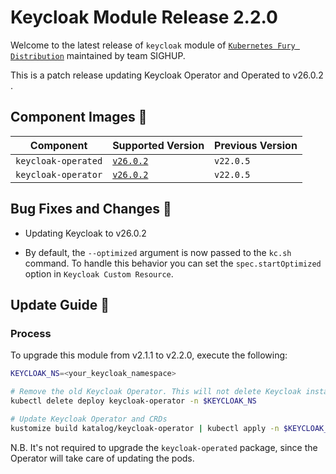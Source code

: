 # Keycloak Module Release 2.2.0

Welcome to the latest release of `keycloak` module of [`Kubernetes Fury Distribution`](https://github.com/sighupio/fury-distribution) maintained by team SIGHUP.

This is a patch release updating Keycloak Operator and Operated to v26.0.2 .

## Component Images 🚢

| Component               | Supported Version                                                                                   | Previous Version |
| ----------------------- | --------------------------------------------------------------------------------------------------- | ---------------- |
| `keycloak-operated`     | [`v26.0.2`](https://github.com/keycloak/keycloak/releases/tag/26.0.2)                               | `v22.0.5`      |
| `keycloak-operator`     | [`v26.0.2`](https://github.com/keycloak/keycloak-k8s-resources/releases/tag/26.0.2)                 | `v22.0.5`      |

## Bug Fixes and Changes 🐛

- Updating Keycloak to v26.0.2

- By default, the `--optimized` argument is now passed to the `kc.sh` command. To handle this behavior you can set the `spec.startOptimized` option in `Keycloak Custom Resource`.

## Update Guide 🦮

### Process

To upgrade this module from v2.1.1 to v2.2.0, execute the following:

```bash
KEYCLOAK_NS=<your_keycloak_namespace>

# Remove the old Keycloak Operator. This will not delete Keycloak instances.
kubectl delete deploy keycloak-operator -n $KEYCLOAK_NS

# Update Keycloak Operator and CRDs
kustomize build katalog/keycloak-operator | kubectl apply -n $KEYCLOAK_NS -f - 

```

N.B. It's not required to upgrade the `keycloak-operated` package, since the Operator will take care of updating the pods.
